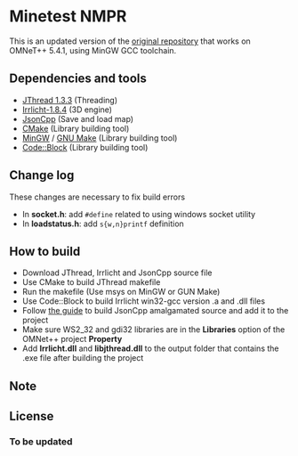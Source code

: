 # Minetest NMPR

This is an updated version of the [original repository](https://github.com/celeron55/minetest_nmpr) that works on OMNeT++ 5.4.1, using MinGW GCC toolchain.

## Dependencies and tools

 - [JThread 1.3.3](http://research.edm.uhasselt.be/jori/page/CS/Jthread.html) (Threading)
 - [Irrlicht-1.8.4](http://irrlicht.sourceforge.net/) (3D engine)
 - [JsonCpp](https://open-source-parsers.github.io/jsoncpp-docs/doxygen/index.html) (Save and load map)
 - [CMake](https://cmake.org) (Library building tool)
 - [MinGW](http://www.mingw.org/) / [GNU Make](https://www.gnu.org/software/make/) (Library building tool)
 - [Code::Block](http://www.codeblocks.org/) (Library building tool)

## Change log

These changes are necessary to fix build errors
 - In **socket.h**: add `#define` related to using windows socket utility
 - In **loadstatus.h**: add `s{w,n}printf` definition

## How to build

 - Download JThread, Irrlicht and JsonCpp source file
 - Use CMake to build JThread makefile
 - Run the makefile (Use msys on MinGW or GUN Make)
 - Use Code::Block to build Irrlicht win32-gcc version .a and .dll files
 - Follow [the guide](https://github.com/open-source-parsers/jsoncpp/wiki/Amalgamated) to build JsonCpp amalgamated source and add it to the project
 - Make sure WS2_32 and gdi32 libraries are in the **Libraries** option of the OMNet++ project **Property**
 - Add **Irrlicht.dll** and **libjthread.dll** to the output folder that contains the .exe file after building the project

## Note

## License

### To be updated
